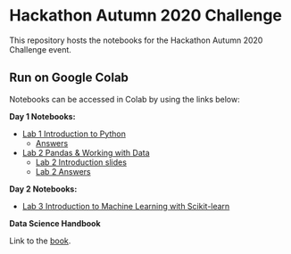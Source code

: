 # Hackathon Autumn 2020 Challenge

This repository hosts the notebooks for the Hackathon Autumn 2020 Challenge event.

## Run on Google Colab

Notebooks can be accessed in Colab by using the links below:

**Day 1 Notebooks:**

* [Lab 1 Introduction to Python](https://colab.research.google.com/github/KHSDTC/Hackathon_Autumn2020_Challenge/blob/master/day1notebooks/introduction_to_python.ipynb)
  * [Answers](https://colab.research.google.com/github/KHSDTC/Hackathon_Autumn2020_Challenge/blob/master/day1notebooks/introduction_to_python_answers.ipynb)
* [Lab 2 Pandas & Working with Data](https://colab.research.google.com/github/KHSDTC/Hackathon_Autumn2020_Challenge/blob/master/day1notebooks/pandas_2.ipynb)
  * [Lab 2 Introduction slides](https://1drv.ms/p/s!AqnJNUphXemUmpQRc63Aolntio4qDQ?e=ahsyRc)
  * [Lab 2 Answers](https://colab.research.google.com/github/KHSDTC/Hackathon_Autumn2020_Challenge/blob/master/day1notebooks/pandas_2_with_answers.ipynb)

**Day 2 Notebooks:**

* [Lab 3 Introduction to Machine Learning with Scikit-learn](https://colab.research.google.com/github/KHSDTC/Hackathon_Autumn2020_Challenge/blob/master/day2notebooks/scikit_learn_notebook.ipynb)

**Data Science Handbook**

Link to the [book](https://jakevdp.github.io/PythonDataScienceHandbook/index.html).
